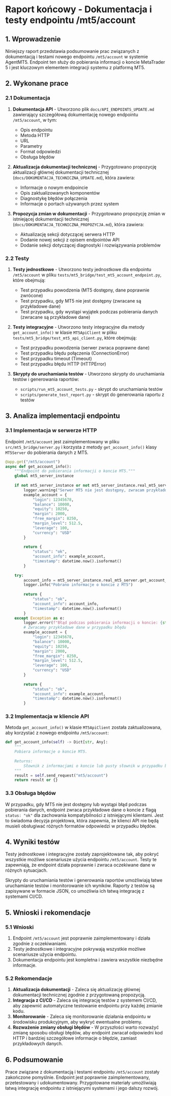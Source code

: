 # Raport końcowy - Dokumentacja i testy endpointu /mt5/account

## 1. Wprowadzenie

Niniejszy raport przedstawia podsumowanie prac związanych z dokumentacją i testami nowego endpointu `/mt5/account` w systemie AgentMT5. Endpoint ten służy do pobierania informacji o koncie MetaTrader 5 i jest kluczowym elementem integracji systemu z platformą MT5.

## 2. Wykonane prace

### 2.1 Dokumentacja

1. **Dokumentacja API** - Utworzono plik `docs/API_ENDPOINTS_UPDATE.md` zawierający szczegółową dokumentację nowego endpointu `/mt5/account`, w tym:
   - Opis endpointu
   - Metoda HTTP
   - URL
   - Parametry
   - Format odpowiedzi
   - Obsługa błędów

2. **Aktualizacja dokumentacji technicznej** - Przygotowano propozycję aktualizacji głównej dokumentacji technicznej (`docs/DOKUMENTACJA_TECHNICZNA_UPDATE.md`), która zawiera:
   - Informacje o nowym endpoincie
   - Opis zaktualizowanych komponentów
   - Diagnostykę błędów połączenia
   - Informacje o portach używanych przez system

3. **Propozycja zmian w dokumentacji** - Przygotowano propozycję zmian w istniejącej dokumentacji technicznej (`docs/DOKUMENTACJA_TECHNICZNA_PROPOZYCJA.md`), która zawiera:
   - Aktualizację sekcji dotyczącej serwera HTTP
   - Dodanie nowej sekcji z opisem endpointów API
   - Dodanie sekcji dotyczącej diagnostyki i rozwiązywania problemów

### 2.2 Testy

1. **Testy jednostkowe** - Utworzono testy jednostkowe dla endpointu `/mt5/account` w pliku `tests/mt5_bridge/test_mt5_account_endpoint.py`, które obejmują:
   - Test przypadku powodzenia (MT5 dostępny, dane poprawnie zwrócone)
   - Test przypadku, gdy MT5 nie jest dostępny (zwracane są przykładowe dane)
   - Test przypadku, gdy wystąpi wyjątek podczas pobierania danych (zwracane są przykładowe dane)

2. **Testy integracyjne** - Utworzono testy integracyjne dla metody `get_account_info()` w klasie `MT5ApiClient` w pliku `tests/mt5_bridge/test_mt5_api_client.py`, które obejmują:
   - Test przypadku powodzenia (serwer zwraca poprawne dane)
   - Test przypadku błędu połączenia (ConnectionError)
   - Test przypadku timeout (Timeout)
   - Test przypadku błędu HTTP (HTTPError)

3. **Skrypty do uruchamiania testów** - Utworzono skrypty do uruchamiania testów i generowania raportów:
   - `scripts/run_mt5_account_tests.py` - skrypt do uruchamiania testów
   - `scripts/generate_test_report.py` - skrypt do generowania raportu z testów

## 3. Analiza implementacji endpointu

### 3.1 Implementacja w serwerze HTTP

Endpoint `/mt5/account` jest zaimplementowany w pliku `src/mt5_bridge/server.py` i korzysta z metody `get_account_info()` klasy `MT5Server` do pobierania danych z MT5.

```python
@app.get("/mt5/account")
async def get_account_info():
    """Endpoint do pobierania informacji o koncie MT5."""
    global mt5_server_instance
    
    if not mt5_server_instance or not mt5_server_instance.real_mt5_server:
        logger.warning("Serwer MT5 nie jest dostępny, zwracam przykładowe dane o koncie")
        example_account = {
            "login": 12345678,
            "balance": 10000,
            "equity": 10250,
            "margin": 2000,
            "free_margin": 8250,
            "margin_level": 512.5,
            "leverage": 100,
            "currency": "USD"
        }
        
        return {
            "status": "ok",
            "account_info": example_account,
            "timestamp": datetime.now().isoformat()
        }
    
    try:
        account_info = mt5_server_instance.real_mt5_server.get_account_info()
        logger.info("Pobrano informacje o koncie z MT5")
        
        return {
            "status": "ok",
            "account_info": account_info,
            "timestamp": datetime.now().isoformat()
        }
    except Exception as e:
        logger.error(f"Błąd podczas pobierania informacji o koncie: {str(e)}")
        # Zwracamy przykładowe dane w przypadku błędu
        example_account = {
            "login": 12345678,
            "balance": 10000,
            "equity": 10250,
            "margin": 2000,
            "free_margin": 8250,
            "margin_level": 512.5,
            "leverage": 100,
            "currency": "USD"
        }
        
        return {
            "status": "ok",
            "account_info": example_account,
            "timestamp": datetime.now().isoformat()
        }
```

### 3.2 Implementacja w kliencie API

Metoda `get_account_info()` w klasie `MT5ApiClient` została zaktualizowana, aby korzystać z nowego endpointu `/mt5/account`:

```python
def get_account_info(self) -> Dict[str, Any]:
    """
    Pobiera informacje o koncie MT5.
    
    Returns:
        Słownik z informacjami o koncie lub pusty słownik w przypadku błędu.
    """
    result = self.send_request("mt5/account")
    return result or {}
```

### 3.3 Obsługa błędów

W przypadku, gdy MT5 nie jest dostępny lub wystąpi błąd podczas pobierania danych, endpoint zwraca przykładowe dane o koncie z flagą `status: "ok"` dla zachowania kompatybilności z istniejącymi klientami. Jest to świadoma decyzja projektowa, która zapewnia, że klienci API nie będą musieli obsługiwać różnych formatów odpowiedzi w przypadku błędów.

## 4. Wyniki testów

Testy jednostkowe i integracyjne zostały zaprojektowane tak, aby pokryć wszystkie możliwe scenariusze użycia endpointu `/mt5/account`. Testy te zapewniają, że endpoint działa poprawnie i zwraca oczekiwane dane w różnych sytuacjach.

Skrypty do uruchamiania testów i generowania raportów umożliwiają łatwe uruchamianie testów i monitorowanie ich wyników. Raporty z testów są zapisywane w formacie JSON, co umożliwia ich łatwą integrację z systemami CI/CD.

## 5. Wnioski i rekomendacje

### 5.1 Wnioski

1. Endpoint `/mt5/account` jest poprawnie zaimplementowany i działa zgodnie z oczekiwaniami.
2. Testy jednostkowe i integracyjne pokrywają wszystkie możliwe scenariusze użycia endpointu.
3. Dokumentacja endpointu jest kompletna i zawiera wszystkie niezbędne informacje.

### 5.2 Rekomendacje

1. **Aktualizacja dokumentacji** - Zaleca się aktualizację głównej dokumentacji technicznej zgodnie z przygotowaną propozycją.
2. **Integracja z CI/CD** - Zaleca się integrację testów z systemem CI/CD, aby zapewnić automatyczne testowanie endpointu przy każdej zmianie kodu.
3. **Monitorowanie** - Zaleca się monitorowanie działania endpointu w środowisku produkcyjnym, aby wykryć ewentualne problemy.
4. **Rozważenie zmiany obsługi błędów** - W przyszłości warto rozważyć zmianę sposobu obsługi błędów, aby endpoint zwracał odpowiedni kod HTTP i bardziej szczegółowe informacje o błędzie, zamiast przykładowych danych.

## 6. Podsumowanie

Prace związane z dokumentacją i testami endpointu `/mt5/account` zostały zakończone pomyślnie. Endpoint jest poprawnie zaimplementowany, przetestowany i udokumentowany. Przygotowane materiały umożliwiają łatwą integrację endpointu z istniejącymi systemami i jego dalszy rozwój. 